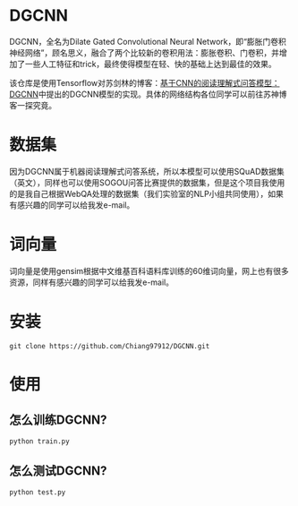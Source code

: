 # DGCNN
DGCNN，全名为Dilate Gated Convolutional Neural Network，即“膨胀门卷积神经网络”，顾名思义，融合了两个比较新的卷积用法：膨胀卷积、门卷积，并增加了一些人工特征和trick，最终使得模型在轻、快的基础上达到最佳的效果。

该仓库是使用Tensorflow对苏剑林的博客：[基于CNN的阅读理解式问答模型：DGCNN](https://kexue.fm/archives/5409)中提出的DGCNN模型的实现。具体的网络结构各位同学可以前往苏神博客一探究竟。



# 数据集

因为DGCNN属于机器阅读理解式问答系统，所以本模型可以使用SQuAD数据集（英文），同样也可以使用SOGOU问答比赛提供的数据集，但是这个项目我使用的是我自己根据WebQA处理的数据集（我们实验室的NLP小组共同使用），如果有感兴趣的同学可以给我发e-mail。



# 词向量

词向量是使用gensim根据中文维基百科语料库训练的60维词向量，网上也有很多资源，同样有感兴趣的同学可以给我发e-mail。



# 安装

```
git clone https://github.com/Chiang97912/DGCNN.git
```



# 使用

## 怎么训练DGCNN?

```
python train.py
```

## 怎么测试DGCNN?

```
python test.py
```


